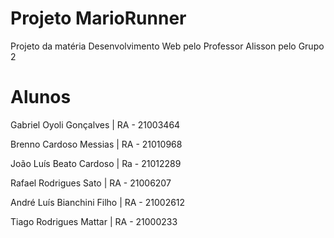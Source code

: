 # Projeto MarioRunner

Projeto da matéria Desenvolvimento Web pelo Professor Alisson pelo Grupo 2

# Alunos

Gabriel Oyoli Gonçalves | RA - 21003464

Brenno Cardoso Messias | RA - 21010968

João Luís Beato Cardoso | Ra - 21012289

Rafael Rodrigues Sato | RA - 21006207

André Luís Bianchini Filho | RA - 21002612

Tiago Rodrigues Mattar | RA - 21000233
